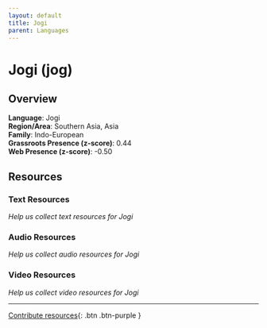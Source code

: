 ```yaml
---
layout: default
title: Jogi
parent: Languages
---
```


# Jogi (jog)

## Overview

**Language**: Jogi  
**Region/Area**: Southern Asia, Asia  
**Family**: Indo-European  
**Grassroots Presence (z-score)**: 0.44  
**Web Presence (z-score)**: -0.50  

## Resources

### Text Resources
*Help us collect text resources for Jogi*

### Audio Resources
*Help us collect audio resources for Jogi*

### Video Resources
*Help us collect video resources for Jogi*

---

[Contribute resources](https://forms.office.com/e/1SfLJx3u1r){: .btn .btn-purple }
